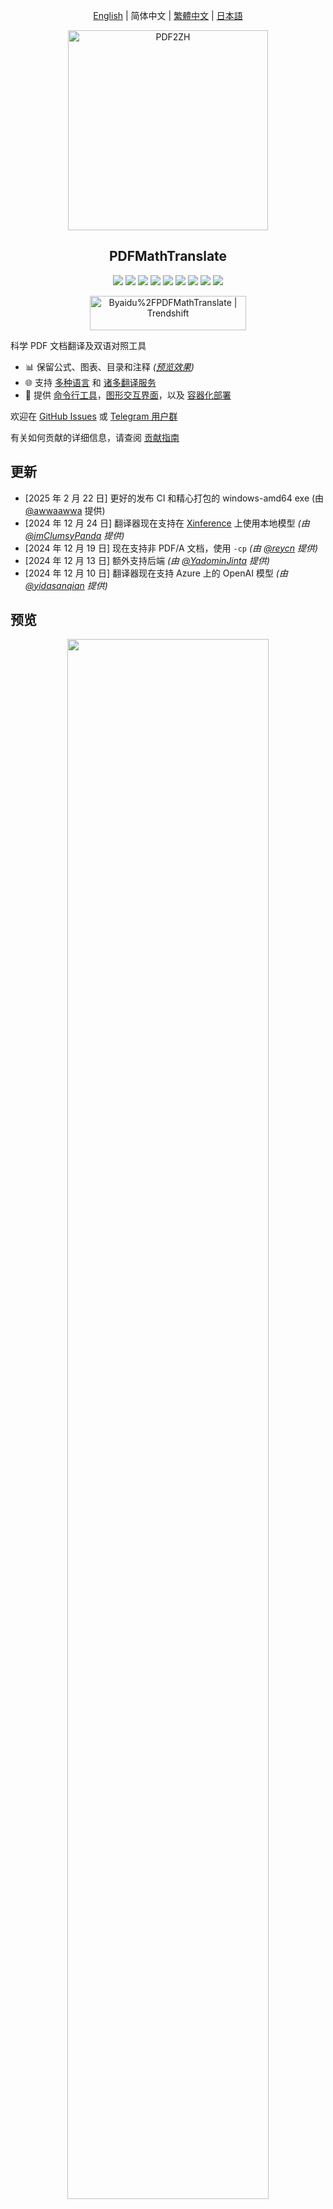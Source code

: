 <div align="center">

[English](../README.md) | 简体中文 | [繁體中文](README_zh-TW.md) | [日本語](README_ja-JP.md)

<img src="./images/banner.png" width="320px"  alt="PDF2ZH"/>  

<h2 id="title">PDFMathTranslate</h2>

<p>
  <!-- PyPI -->
  <a href="https://pypi.org/project/pdf2zh/">
    <img src="https://img.shields.io/pypi/v/pdf2zh"/></a>
  <a href="https://pepy.tech/projects/pdf2zh">
    <img src="https://static.pepy.tech/badge/pdf2zh"></a>
  <a href="https://hub.docker.com/repository/docker/byaidu/pdf2zh">
    <img src="https://img.shields.io/docker/pulls/byaidu/pdf2zh"></a>
  <!-- License -->
  <a href="./LICENSE">
    <img src="https://img.shields.io/github/license/Byaidu/PDFMathTranslate"/></a>
  <a href="https://huggingface.co/spaces/reycn/PDFMathTranslate-Docker">
    <img src="https://img.shields.io/badge/%F0%9F%A4%97-Online%20Demo-FF9E0D"/></a>
  <a href="https://www.modelscope.cn/studios/AI-ModelScope/PDFMathTranslate">
    <img src="https://img.shields.io/badge/ModelScope-Demo-blue"></a>
  <a href="https://github.com/Byaidu/PDFMathTranslate/pulls">
    <img src="https://img.shields.io/badge/contributions-welcome-green"/></a>
  <a href="https://gitcode.com/Byaidu/PDFMathTranslate/overview">
    <img src="https://gitcode.com/Byaidu/PDFMathTranslate/star/badge.svg"></a>
  <a href="https://t.me/+Z9_SgnxmsmA5NzBl">
    <img src="https://img.shields.io/badge/Telegram-2CA5E0?style=flat-squeare&logo=telegram&logoColor=white"/></a>
</p>

<a href="https://trendshift.io/repositories/12424" target="_blank"><img src="https://trendshift.io/api/badge/repositories/12424" alt="Byaidu%2FPDFMathTranslate | Trendshift" style="width: 250px; height: 55px;" width="250" height="55"/></a>

</div>

科学 PDF 文档翻译及双语对照工具

- 📊 保留公式、图表、目录和注释 *([预览效果](#preview))*
- 🌐 支持 [多种语言](./ADVANCED.md#language) 和 [诸多翻译服务](./ADVANCED.md#services)
- 🤖 提供 [命令行工具](#usage)，[图形交互界面](#gui)，以及 [容器化部署](#docker)

欢迎在 [GitHub Issues](https://github.com/Byaidu/PDFMathTranslate/issues) 或 [Telegram 用户群](https://t.me/+Z9_SgnxmsmA5NzBl)

有关如何贡献的详细信息，请查阅 [贡献指南](https://github.com/Byaidu/PDFMathTranslate/wiki/Contribution-Guide---%E8%B4%A1%E7%8C%AE%E6%8C%87%E5%8D%97)

<h2 id="updates">更新</h2>

- [2025 年 2 月 22 日] 更好的发布 CI 和精心打包的 windows-amd64 exe (由 [@awwaawwa](https://github.com/awwaawwa) 提供)
- [2024 年 12 月 24 日] 翻译器现在支持在 [Xinference](https://github.com/xorbitsai/inference) 上使用本地模型 _(由 [@imClumsyPanda](https://github.com/imClumsyPanda) 提供)_
- [2024 年 12 月 19 日] 现在支持非 PDF/A 文档，使用 `-cp` _(由 [@reycn](https://github.com/reycn) 提供)_
- [2024 年 12 月 13 日] 额外支持后端 _(由 [@YadominJinta](https://github.com/YadominJinta) 提供)_
- [2024 年 12 月 10 日] 翻译器现在支持 Azure 上的 OpenAI 模型 _(由 [@yidasanqian](https://github.com/yidasanqian) 提供)_

<h2 id="preview">预览</h2>
<div align="center">
<img src="./images/preview.gif" width="80%"/>
</div>

<h2 id="demo">在线演示 🌟</h2>

<h2 id="demo">在线服务 🌟</h2>

您可以通过以下演示尝试我们的应用程序：

- [公共免费服务](https://pdf2zh.com/) 在线使用，无需安装 _(推荐)_。
- [沉浸式翻译 - BabelDOC](https://app.immersivetranslate.com/babel-doc/) 每月免费 1000 页 _(推荐)_
- [在 HuggingFace 上托管的演示](https://huggingface.co/spaces/reycn/PDFMathTranslate-Docker)
- [在 ModelScope 上托管的演示](https://www.modelscope.cn/studios/AI-ModelScope/PDFMathTranslate) 无需安装。

请注意演示的计算资源有限，请避免滥用它们。
<h2 id="install">安装和使用</h2>

### 方法

针对不同的使用案例，我们提供不同的方法来使用我们的程序：

<details open>
  <summary>1. UV 安装</summary>

1. 安装 Python (3.10 <= 版本 <= 3.12)
2. 安装我们的包：

   ```bash
   pip install uv
   uv tool install --python 3.12 pdf2zh
   ```

3. 执行翻译，文件生成在 [当前工作目录](https://chatgpt.com/share/6745ed36-9acc-800e-8a90-59204bd13444)：

   ```bash
   pdf2zh document.pdf
   ```

</details>

<details>
  <summary>2. Windows exe</summary>

1. 从 [发布页面](https://github.com/Byaidu/PDFMathTranslate/releases) 下载 pdf2zh-version-win64.zip

2. 解压缩并双击 `pdf2zh.exe` 运行。

</details>

<details>
  <summary id="gui">3. 图形用户界面</summary>
1. 安装 Python (3.10 <= 版本 <= 3.12)
2. 安装我们的包：

```bash
pip install pdf2zh
```

3. 在浏览器中开始使用：

   ```bash
   pdf2zh -i
   ```

4. 如果您的浏览器没有自动启动，请访问

   ```bash
   http://localhost:7860/
   ```

   <img src="./images/gui.gif" width="500"/>

有关更多详细信息，请参阅 [GUI 文档](./README_GUI.md)。

</details>

<details>
  <summary id="docker">4. Docker</summary>

1. 拉取并运行：

   ```bash
   git clone https://github.com/Byaidu/PDFMathTranslate
   cd PDFMathTranslate
   docker compose up -d
   ```

2. 在浏览器中打开：

   ```
   http://localhost:7860/
   ```

对于云服务上的 docker 部署：

<div>
<a href="https://www.heroku.com/deploy?template=https://github.com/Byaidu/PDFMathTranslate">
  <img src="https://www.herokucdn.com/deploy/button.svg" alt="部署" height="26"></a>
<a href="https://render.com/deploy">
  <img src="https://render.com/images/deploy-to-render-button.svg" alt="部署到 Koyeb" height="26"></a>
<a href="https://zeabur.com/templates/5FQIGX?referralCode=reycn">
  <img src="https://zeabur.com/button.svg" alt="在 Zeabur 上部署" height="26"></a>
<a href="https://template.sealos.io/deploy?templateName=pdf2zh">
  <img src="https://sealos.io/Deploy-on-Sealos.svg" alt="在 Sealos 上部署" height="26"></a>
<a href="https://app.koyeb.com/deploy?type=git&builder=buildpack&repository=github.com/Byaidu/PDFMathTranslate&branch=main&name=pdf-math-translate">
  <img src="https://www.koyeb.com/static/images/deploy/button.svg" alt="部署到 Koyeb" height="26"></a>
</div>

</details>

<details>
  <summary>5. Zotero 插件</summary>

有关更多细节，请参见 [Zotero PDF2zh](https://github.com/guaguastandup/zotero-pdf2zh)。

</details>

<details>
  <summary>6. 命令行</summary>

1. 已安装 Python（3.10 <= 版本 <= 3.12）
2. 安装我们的包：

   ```bash
   pip install pdf2zh
   ```

3. 执行翻译，文件生成在 [当前工作目录](https://chatgpt.com/share/6745ed36-9acc-800e-8a90-59204bd13444):

   ```bash
   pdf2zh document.pdf
   ```

</details>

> [!TIP]
>
> - 如果你使用 Windows 并在下载后无法打开文件，请安装 [vc_redist.x64.exe](https://aka.ms/vs/17/release/vc_redist.x64.exe) 并重试。
>
> - 如果你无法访问 Docker Hub，请尝试在 [GitHub 容器注册中心](https://github.com/Byaidu/PDFMathTranslate/pkgs/container/pdfmathtranslate) 上使用该镜像。
> ```bash
> docker pull ghcr.io/byaidu/pdfmathtranslate
> docker run -d -p 7860:7860 ghcr.io/byaidu/pdfmathtranslate
> ```

### 无法安装？

当前程序在工作前需要一个 AI 模型 (`wybxc/DocLayout-YOLO-DocStructBench-onnx`)，一些用户由于网络问题无法下载。如果你在下载此模型时遇到问题，我们提供以下环境变量的解决方法：

```shell
set HF_ENDPOINT=https://hf-mirror.com
```

对于 PowerShell 用户：

```shell
$env:HF_ENDPOINT = https://hf-mirror.com
```

如果此解决方案对您无效或您遇到其他问题，请参阅 [常见问题解答](https://github.com/Byaidu/PDFMathTranslate/wiki#-faq--%E5%B8%B8%E8%A7%81%E9%97%AE%E9%A2%98)。


<h2 id="usage">高级选项</h2>

在命令行中执行翻译命令，在当前工作目录下生成译文文档 `example-mono.pdf` 和双语对照文档 `example-dual.pdf`，默认使用 Google 翻译服务，更多支持的服务在[这里](https://github.com/Byaidu/PDFMathTranslate/blob/main/docs/ADVANCED.md#services))。

<img src="./images/cmd.explained.png" width="580px"  alt="cmd"/>  

在下表中，我们列出了所有高级选项供参考：

| 选项         | 功能                                                                                                          | 示例                                           |
| ------------ | ------------------------------------------------------------------------------------------------------------- | ---------------------------------------------- |
| files        | 本地文件                                                                                                     | `pdf2zh ~/local.pdf`                           |
| links        | 在线文件                                                                                                     | `pdf2zh http://arxiv.org/paper.pdf`            |
| `-i`         | [进入 GUI](#gui)                                                                                            | `pdf2zh -i`                                    |
| `-p`         | [部分文档翻译](https://github.com/Byaidu/PDFMathTranslate/blob/main/docs/ADVANCED.md#partial)                | `pdf2zh example.pdf -p 1`                      |
| `-li`        | [源语言](https://github.com/Byaidu/PDFMathTranslate/blob/main/docs/ADVANCED.md#languages)                    | `pdf2zh example.pdf -li en`                    |
| `-lo`        | [目标语言](https://github.com/Byaidu/PDFMathTranslate/blob/main/docs/ADVANCED.md#languages)                  | `pdf2zh example.pdf -lo zh`                    |
| `-s`         | [翻译服务](https://github.com/Byaidu/PDFMathTranslate/blob/main/docs/ADVANCED.md#services)                   | `pdf2zh example.pdf -s deepl`                  |
| `-t`         | [多线程](https://github.com/Byaidu/PDFMathTranslate/blob/main/docs/ADVANCED.md#threads)                      | `pdf2zh example.pdf -t 1`                      |
| `-o`         | 输出目录                                                                                                     | `pdf2zh example.pdf -o output`                 |
| `-f`, `-c`   | [异常](https://github.com/Byaidu/PDFMathTranslate/blob/main/docs/ADVANCED.md#exceptions)                     | `pdf2zh example.pdf -f "(MS.*)"`               |
| `-cp`        | 兼容模式                                                                                                     | `pdf2zh example.pdf --compatible`              |
| `--share`    | 公开链接                                                                                                     | `pdf2zh -i --share`                            |
| `--authorized` | [授权](https://github.com/Byaidu/PDFMathTranslate/blob/main/docs/ADVANCED.md#auth)                         | `pdf2zh -i --authorized users.txt [auth.html]` |
| `--prompt`   | [自定义提示](https://github.com/Byaidu/PDFMathTranslate/blob/main/docs/ADVANCED.md#prompt)                   | `pdf2zh --prompt [prompt.txt]`                 |
| `--onnx`     | [使用自定义 DocLayout-YOLO ONNX 模型]                                                                        | `pdf2zh --onnx [onnx/model/path]`              |
| `--serverport` | [使用自定义 WebUI 端口]                                                                                    | `pdf2zh --serverport 7860`                     |
| `--dir`      | [批量翻译]                                                                                                   | `pdf2zh --dir /path/to/translate/`             |
| `--config`   | [配置文件](https://github.com/Byaidu/PDFMathTranslate/blob/main/docs/ADVANCED.md#cofig)                       | `pdf2zh --config /path/to/config/config.json`  |
| `--serverport` | [自定义 gradio 服务器端口]                                                                                 | `pdf2zh --serverport 7860`                     |
| `--babeldoc`| 使用实验性后端 [BabelDOC](https://funstory-ai.github.io/BabelDOC/) 翻译 |`pdf2zh --babeldoc` -s openai example.pdf|

有关详细说明，请参阅我们的文档 [高级用法](./ADVANCED.md)，以获取每个选项的完整列表。

<h2 id="downstream">二次开发 (API)</h2>

当前的 pdf2zh API 暂时已弃用。API 将在 [pdf2zh 2.0](https://github.com/Byaidu/PDFMathTranslate/issues/586)发布后重新提供。对于需要程序化访问的用户，请使用[BabelDOC](https://github.com/funstory-ai/BabelDOC)的 `babeldoc.high_level.async_translate` 函数。

API 暂时弃用意味着：相关代码暂时不会被移除，但不会提供技术支持，也不会修复 bug。

<!-- 对于下游应用程序，请参阅我们的文档 [API 详细信息](./APIS.md)，以获取更多信息：
- [Python API](./APIS.md#api-python)，如何在其他 Python 程序中使用该程序
- [HTTP API](./APIS.md#api-http)，如何与已安装该程序的服务器进行通信 -->

<h2 id="todo">待办事项</h2>

- [ ] 使用基于 DocLayNet 的模型解析布局，[PaddleX](https://github.com/PaddlePaddle/PaddleX/blob/17cc27ac3842e7880ca4aad92358d3ef8555429a/paddlex/repo_apis/PaddleDetection_api/object_det/official_categories.py#L81)，[PaperMage](https://github.com/allenai/papermage/blob/9cd4bb48cbedab45d0f7a455711438f1632abebe/README.md?plain=1#L102)，[SAM2](https://github.com/facebookresearch/sam2)

- [ ] 修复页面旋转、目录、列表格式

- [ ] 修复旧论文中的像素公式

- [ ] 异步重试，除了 KeyboardInterrupt

- [ ] 针对西方语言的 Knuth–Plass 算法

- [ ] 支持非 PDF/A 文件

- [ ] [Zotero](https://github.com/zotero/zotero) 和 [Obsidian](https://github.com/obsidianmd/obsidian-releases) 的插件

<h2 id="acknowledgement">致谢</h2>

- [Immersive Translation](https://immersivetranslate.com) 为此项目的活跃贡献者提供每月的专业会员兑换码，详细信息请查看：[CONTRIBUTOR_REWARD.md](https://github.com/funstory-ai/BabelDOC/blob/main/docs/CONTRIBUTOR_REWARD.md)

- 文档合并：[PyMuPDF](https://github.com/pymupdf/PyMuPDF)

- 文档解析：[Pdfminer.six](https://github.com/pdfminer/pdfminer.six)

- 文档提取：[MinerU](https://github.com/opendatalab/MinerU)

- 文档预览：[Gradio PDF](https://github.com/freddyaboulton/gradio-pdf)

- 多线程翻译：[MathTranslate](https://github.com/SUSYUSTC/MathTranslate)

- 布局解析：[DocLayout-YOLO](https://github.com/opendatalab/DocLayout-YOLO)

- 文档标准：[PDF Explained](https://zxyle.github.io/PDF-Explained/)，[PDF Cheat Sheets](https://pdfa.org/resource/pdf-cheat-sheets/)

- 多语言字体：[Go Noto Universal](https://github.com/satbyy/go-noto-universal)

<h2 id="contrib">贡献者</h2>

<a href="https://github.com/Byaidu/PDFMathTranslate/graphs/contributors">
  <img src="https://opencollective.com/PDFMathTranslate/contributors.svg?width=890&button=false" />
</a>

![Alt](https://repobeats.axiom.co/api/embed/dfa7583da5332a11468d686fbd29b92320a6a869.svg "Repobeats analytics image")

<h2 id="star_hist">星标历史</h2>

<a href="https://star-history.com/#Byaidu/PDFMathTranslate&Date">
 <picture>
   <source media="(prefers-color-scheme: dark)" srcset="https://api.star-history.com/svg?repos=Byaidu/PDFMathTranslate&type=Date&theme=dark" />
   <source media="(prefers-color-scheme: light)" srcset="https://api.star-history.com/svg?repos=Byaidu/PDFMathTranslate&type=Date" />
   <img alt="星标历史图表" src="https://api.star-history.com/svg?repos=Byaidu/PDFMathTranslate&type=Date"/>
 </picture>
</a>
